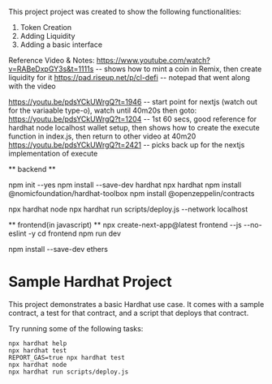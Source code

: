 This project project was created to show the following functionalities:

1) Token Creation
2) Adding Liquidity
3) Adding a basic interface

Reference Video & Notes:
https://www.youtube.com/watch?v=RABeDxpGY3s&t=1111s  -- shows how to mint a coin in Remix, then create liquidity for it
https://pad.riseup.net/p/cl-defi -- notepad that went along with the video



https://youtu.be/pdsYCkUWrgQ?t=1946 -- start point for nextjs (watch out for the variaable type-o), watch until 40m20s then goto:
https://youtu.be/pdsYCkUWrgQ?t=1204 -- 1st 60 secs, good reference for hardhat node localhost wallet setup, then shows how to create the execute function in index.js, then return to other video at 40m20
https://youtu.be/pdsYCkUWrgQ?t=2421 -- picks back up for the nextjs implementation of execute


** backend **

npm init --yes
npm install --save-dev hardhat
npx hardhat
npm install @nomicfoundation/hardhat-toolbox
npm install @openzeppelin/contracts

npx hardhat node
npx hardhat run scripts/deploy.js --network localhost


** frontend(in javascript) **
npx create-next-app@latest frontend --js --no-eslint -y
cd frontend
npm run dev

npm install --save-dev ethers

# Sample Hardhat Project

This project demonstrates a basic Hardhat use case. It comes with a sample contract, a test for that contract, and a script that deploys that contract.

Try running some of the following tasks:

```shell
npx hardhat help
npx hardhat test
REPORT_GAS=true npx hardhat test
npx hardhat node
npx hardhat run scripts/deploy.js
```
